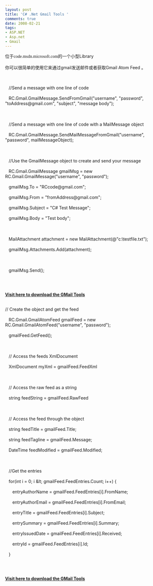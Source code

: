 ```yaml
---
layout: post
title: 'C# .Net Gmail Tools '
comments: true
date: 2008-02-21
tags:
- ASP.NET
- Asp.net
- Gmail
---
```


<p>位于<font face="Verdana">code.msdn.microsoft.com</font>的一个小型Library<br /><br />你可以很简单的使用它来通过gmail发送邮件或者获取Gmail Atom Feed 。<br /><br /> <br /></p>
<p></p>
<div class="codeDiv">  
 //Send a message with one line of code <br /><br />   RC.Gmail.GmailMessage.SendFromGmail("username", "password", "toAddress@gmail.com", "subject", "message body"); <br /><br /><br /><br />   //Send a message with one line of code with a MailMessage object <br /><br />   RC.Gmail.GmailMessage.SendMailMessageFromGmail("username", "password", mailMessageObject); <br /><br /><br /><br />   //Use the GmailMessage object to create and send your message <br /><br />   RC.Gmail.GmailMessage gmailMsg = new RC.Gmail.GmailMessage("username", "password"); <br /><br />   gmailMsg.To = "RCcode@gmail.com"; <br /><br />   gmailMsg.From = "fromAddress@gmail.com"; <br /><br />   gmailMsg.Subject = "C# Test Message"; <br /><br />   gmailMsg.Body = "Test body"; <br /><br /><br /><br />   MailAttachment attachment = new MailAttachment(@"c:\testfile.txt"); <br /><br />   gmailMsg.Attachments.Add(attachment); <br /><br /><br /><br />   gmailMsg.Send();<br /><br /><p> </p>
</div>
<p></p>
<p><a href="http://code.msdn.microsoft.com/CSharpGmail" target="_blank" mce_href="http://code.msdn.microsoft.com/CSharpGmail"><strong>Visit here to download the GMail Tools</strong></a><br /><br /></p>
<div class="codeDiv">
<p>// Create the object and get the feed <br /><br />   RC.Gmail.GmailAtomFeed gmailFeed = new RC.Gmail.GmailAtomFeed("username", "password"); <br /><br />   gmailFeed.GetFeed(); <br /><br /><br /><br />   // Access the feeds XmlDocument <br /><br />   XmlDocument myXml = gmailFeed.FeedXml <br /><br /><br /><br />   // Access the raw feed as a string <br /><br />   string feedString = gmailFeed.RawFeed <br /><br /><br /><br />   // Access the feed through the object <br /><br />   string feedTitle = gmailFeed.Title; <br /><br />   string feedTagline = gmailFeed.Message; <br /><br />   DateTime feedModified = gmailFeed.Modified; <br /><br /><br /><br />   //Get the entries <br /><br />   for(int i = 0; i &amp;lt; gmailFeed.FeedEntries.Count; i++) { <br /><br />      entryAuthorName = gmailFeed.FeedEntries[i].FromName; <br /><br />      entryAuthorEmail = gmailFeed.FeedEntries[i].FromEmail; <br /><br />      entryTitle = gmailFeed.FeedEntries[i].Subject; <br /><br />      entrySummary = gmailFeed.FeedEntries[i].Summary; <br /><br />      entryIssuedDate = gmailFeed.FeedEntries[i].Received; <br /><br />      entryId = gmailFeed.FeedEntries[i].Id; <br /><br />   }<br /><br /></p>

</div>				
<br /><p><a href="http://code.msdn.microsoft.com/CSharpGmail" target="_blank" mce_href="http://code.msdn.microsoft.com/CSharpGmail"><strong>Visit here to download the GMail Tools</strong></a></p>